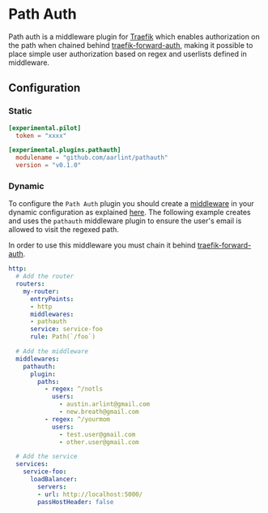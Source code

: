 # Path Auth

Path auth is a middleware plugin for [Traefik](https://github.com/containous/traefik) which enables authorization on the path when chained behind [traefik-forward-auth](https://github.com/thomseddon/traefik-forward-auth), making it possible to place simple user authorization based on regex and userlists defined in middleware.

## Configuration

### Static

```toml
[experimental.pilot]
  token = "xxxx"

[experimental.plugins.pathauth]
  modulename = "github.com/aarlint/pathauth"
  version = "v0.1.0"
```

### Dynamic

To configure the `Path Auth` plugin you should create a [middleware](https://docs.traefik.io/middlewares/overview/) in 
your dynamic configuration as explained [here](https://docs.traefik.io/middlewares/overview/). The following example creates
and uses the `pathauth` middleware plugin to ensure the user's email is allowed to visit the regexed path.

In order to use this middleware you must chain it behind [traefik-forward-auth](https://github.com/thomseddon/traefik-forward-auth).


```yaml
http:
  # Add the router
  routers:
    my-router:
      entryPoints:
      - http
      middlewares:
      - pathauth
      service: service-foo
      rule: Path(`/foo`)

  # Add the middleware
  middlewares:
    pathauth:
      plugin:
        paths:
          - regex: ^/notls
            users: 
              - austin.arlint@gmail.com
              - new.breath@gmail.com
          - regex: ^/yourmom
            users:
              - test.user@gmail.com
              - other.user@gmail.com

  # Add the service
  services:
    service-foo:
      loadBalancer:
        servers:
        - url: http://localhost:5000/
        passHostHeader: false
```
